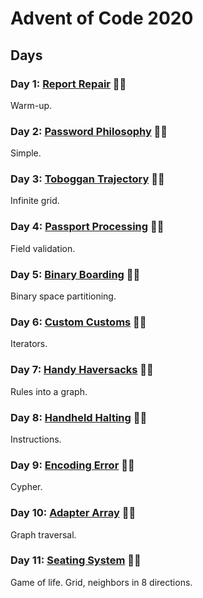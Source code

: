 # Advent of Code 2020

## Days

### Day 1: [Report Repair](day01/README.md) 🌟🌟

Warm-up.

### Day 2: [Password Philosophy](day02/README.md) 🌟🌟

Simple.

### Day 3: [Toboggan Trajectory](day03/README.md) 🌟🌟

Infinite grid.

### Day 4: [Passport Processing](day04/README.md) 🌟🌟

Field validation.

### Day 5: [Binary Boarding](day05/README.md) 🌟🌟

Binary space partitioning.

### Day 6: [Custom Customs](day06/README.md) 🌟🌟

Iterators.

### Day 7: [Handy Haversacks](day07/README.md) 🌟🌟

Rules into a graph.

### Day 8: [Handheld Halting](day08/README.md) 🌟🌟

Instructions.

### Day 9: [Encoding Error](day09/README.md) 🌟🌟

Cypher.

### Day 10: [Adapter Array](day10/README.md) 🌟🌟

Graph traversal.

### Day 11: [Seating System](day11/README.md) 🌟🌟

Game of life. Grid, neighbors in 8 directions.